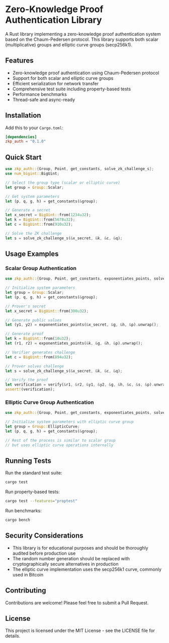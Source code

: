 # Zero-Knowledge Proof Authentication Library

A Rust library implementing a zero-knowledge proof authentication system based on the Chaum-Pedersen protocol. This library supports both scalar (multiplicative) groups and elliptic curve groups (secp256k1).

## Features

- Zero-knowledge proof authentication using Chaum-Pedersen protocol
- Support for both scalar and elliptic curve groups
- Efficient serialization for network transfer
- Comprehensive test suite including property-based tests
- Performance benchmarks
- Thread-safe and async-ready

## Installation

Add this to your `Cargo.toml`:

```toml
[dependencies]
zkp_auth = "0.1.0"
```

## Quick Start

```rust
use zkp_auth::{Group, Point, get_constants, solve_zk_challenge_s};
use num_bigint::BigUint;

// Select the group type (scalar or elliptic curve)
let group = Group::Scalar;

// Get system parameters
let (p, q, g, h) = get_constants(&group);

// Generate a secret
let x_secret = BigUint::from(1234u32);
let k = BigUint::from(5678u32);
let c = BigUint::from(910u32);

// Solve the ZK challenge
let s = solve_zk_challenge_s(&x_secret, &k, &c, &q);
```

## Usage Examples

### Scalar Group Authentication

```rust
use zkp_auth::{Group, Point, get_constants, exponentiates_points, solve_zk_challenge_s};

// Initialize system parameters
let group = Group::Scalar;
let (p, q, g, h) = get_constants(&group);

// Prover's secret
let x_secret = BigUint::from(300u32);

// Generate public values
let (y1, y2) = exponentiates_points(&x_secret, &g, &h, &p).unwrap();

// Generate proof
let k = BigUint::from(10u32);
let (r1, r2) = exponentiates_points(&k, &g, &h, &p).unwrap();

// Verifier generates challenge
let c = BigUint::from(894u32);

// Prover solves challenge
let s = solve_zk_challenge_s(&x_secret, &k, &c, &q);

// Verify the proof
let verification = verify(&r1, &r2, &y1, &y2, &g, &h, &c, &s, &p).unwrap();
assert!(verification);
```

### Elliptic Curve Group Authentication

```rust
use zkp_auth::{Group, Point, get_constants, exponentiates_points, solve_zk_challenge_s};

// Initialize system parameters with elliptic curve group
let group = Group::EllipticCurve;
let (p, q, g, h) = get_constants(&group);

// Rest of the process is similar to scalar group
// but uses elliptic curve operations internally
```

## Running Tests

Run the standard test suite:
```bash
cargo test
```

Run property-based tests:
```bash
cargo test --features="proptest"
```

Run benchmarks:
```bash
cargo bench
```

## Security Considerations

- This library is for educational purposes and should be thoroughly audited before production use
- The random number generation should be replaced with cryptographically secure alternatives in production
- The elliptic curve implementation uses the secp256k1 curve, commonly used in Bitcoin

## Contributing

Contributions are welcome! Please feel free to submit a Pull Request.

## License

This project is licensed under the MIT License - see the LICENSE file for details.
